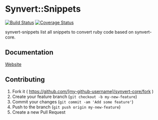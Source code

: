 # Synvert::Snippets

[![Build Status](https://secure.travis-ci.org/xinminlabs/synvert-snippets.png)](http://travis-ci.org/xinminlabs/synvert-snippets)
[![Coverage Status](https://coveralls.io/repos/xinminlabs/synvert-snippets/badge.png?branch=master)](https://coveralls.io/r/xinminlabs/synvert-snippets)

synvert-snippets list all snippets to convert ruby code based on
synvert-core.

## Documentation

[Website][1]

## Contributing

1. Fork it ( https://github.com/[my-github-username]/synvert-core/fork )
2. Create your feature branch (`git checkout -b my-new-feature`)
3. Commit your changes (`git commit -am 'Add some feature'`)
4. Push to the branch (`git push origin my-new-feature`)
5. Create a new Pull Request

[1]: http://xinminlabs.github.io/synvert/
